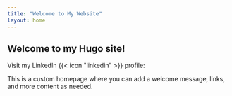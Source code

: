 ```yaml
---
title: "Welcome to My Website"
layout: home
---
```


## Welcome to my Hugo site!

Visit my LinkedIn {{< icon "linkedin" >}} profile: 

This is a custom homepage where you can add a welcome message, links, and more content as needed.